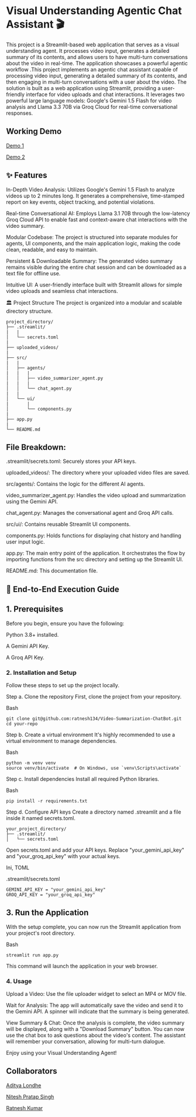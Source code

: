 # Visual Understanding Agentic Chat Assistant 🎬
This project is a Streamlit-based web application that serves as a visual understanding agent. It processes video input, generates a detailed summary of its contents, and allows users to have multi-turn conversations about the video in real-time. The application showcases a powerful agentic workflow .This project implements an agentic chat assistant capable of processing video input, generating a detailed summary of its contents, and then engaging in multi-turn conversations with a user about the video. The solution is built as a web application using Streamlit, providing a user-friendly interface for video uploads and chat interactions. It leverages two powerful large language models: Google's Gemini 1.5 Flash for video analysis and Llama 3.3 70B via Groq Cloud for real-time conversational responses.

## Working Demo

[Demo 1](https://drive.google.com/file/d/1wgI3pnRGNpMZ1WtNG9B9f3blor4vmlkE/view?usp=sharing)

[Demo 2](https://drive.google.com/file/d/1VBB9Z4m-vMptZkoe627TYOOYOyhhrVXs/view?usp=sharing)

## ✨ Features
In-Depth Video Analysis: Utilizes Google's Gemini 1.5 Flash to analyze videos up to 2 minutes long. It generates a comprehensive, time-stamped report on key events, object tracking, and potential violations.

Real-time Conversational AI: Employs Llama 3.1 70B through the low-latency Groq Cloud API to enable fast and context-aware chat interactions with the video summary.

Modular Codebase: The project is structured into separate modules for agents, UI components, and the main application logic, making the code clean, readable, and easy to maintain.

Persistent & Downloadable Summary: The generated video summary remains visible during the entire chat session and can be downloaded as a text file for offline use.

Intuitive UI: A user-friendly interface built with Streamlit allows for simple video uploads and seamless chat interactions.

🏛️ Project Structure
The project is organized into a modular and scalable directory structure.

```
project_directory/
├── .streamlit/
|   |
│   └── secrets.toml
|
├── uploaded_videos/
|
├── src/
|   |
│   ├── agents/
|   |   |
│   │   ├── video_summarizer_agent.py
|   |   | 
│   │   └── chat_agent.py
|   |  
│   └── ui/
|       |
│       └── components.py
|  
├── app.py
|
└── README.md

```

## File Breakdown:
.streamlit/secrets.toml: Securely stores your API keys.

uploaded_videos/: The directory where your uploaded video files are saved.

src/agents/: Contains the logic for the different AI agents.

video_summarizer_agent.py: Handles the video upload and summarization using the Gemini API.

chat_agent.py: Manages the conversational agent and Groq API calls.

src/ui/: Contains reusable Streamlit UI components.

components.py: Holds functions for displaying chat history and handling user input logic.

app.py: The main entry point of the application. It orchestrates the flow by importing functions from the src directory and setting up the Streamlit UI.

README.md: This documentation file.

## 🚀 End-to-End Execution Guide

## 1. Prerequisites
Before you begin, ensure you have the following:

Python 3.8+ installed.

A Gemini API Key.

A Groq API Key.

### 2. Installation and Setup
Follow these steps to set up the project locally.

Step a. Clone the repository
First, clone the project from your repository.

Bash

```
git clone git@github.com:ratnesh134/Video-Summarization-ChatBot.git
cd your-repo
```
Step b. Create a virtual environment
It's highly recommended to use a virtual environment to manage dependencies.

Bash

```
python -m venv venv
source venv/bin/activate  # On Windows, use `venv\Scripts\activate`
```

Step c. Install dependencies
Install all required Python libraries.

Bash

```
pip install -r requirements.txt
```

Step d. Configure API keys
Create a directory named .streamlit and a file inside it named secrets.toml.


```
your_project_directory/
├── .streamlit/
│   └── secrets.toml
```
Open secrets.toml and add your API keys. Replace "your_gemini_api_key" and "your_groq_api_key" with your actual keys.

Ini, TOML

 .streamlit/secrets.toml

```
GEMINI_API_KEY = "your_gemini_api_key"
GROQ_API_KEY = "your_groq_api_key"
```

## 3. Run the Application
With the setup complete, you can now run the Streamlit application from your project's root directory.

Bash

```
streamlit run app.py
```

This command will launch the application in your web browser.

### 4. Usage
Upload a Video: Use the file uploader widget to select an MP4 or MOV file.

Wait for Analysis: The app will automatically save the video and send it to the Gemini API. A spinner will indicate that the summary is being generated.

View Summary & Chat: Once the analysis is complete, the video summary will be displayed, along with a "Download Summary" button. You can now use the chat box to ask questions about the video's content. The assistant will remember your conversation, allowing for multi-turn dialogue.

Enjoy using your Visual Understanding Agent!

## Collaborators

[Aditya Londhe](adityalondhe052@gmail.com)

[Nitesh Pratap Singh](niteshen1010@gmail.com)

[Ratnesh Kumar](ratnesh134@gmail.com)

